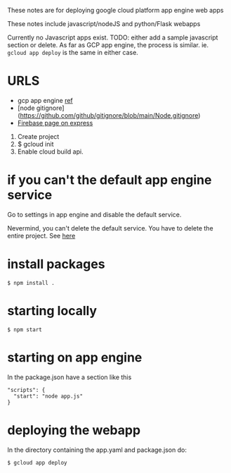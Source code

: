 
These notes are for deploying google cloud platform app engine web apps

These notes include javascript/nodeJS and python/Flask webapps

Currently no Javascript apps exist.  TODO: either add a sample javascript section or delete.
As far as GCP app engine, the process is similar.  ie. `gcloud app deploy` is the same in either case.


# URLS

* gcp app engine [ref](https://cloud.google.com/appengine/docs/standard/nodejs/building-app/creating-project)
* [node gitignore] (https://github.com/github/gitignore/blob/main/Node.gitignore)
* [Firebase page on express](https://firebase.google.com/docs/hosting/frameworks/express)

1. Create project
2. $ gcloud init
2. Enable cloud build api.

# if you can't the default app engine service

Go to settings in app engine and disable the default service.

Nevermind, you can't delete the default service.  You have to delete the entire project.
See [here](https://stackoverflow.com/a/49388143/1008596)

# install packages

```
$ npm install .
```

# starting locally

```
$ npm start
```

# starting on app engine

In the package.json have a section like this

```
"scripts": {
  "start": "node app.js"
}
```

# deploying the webapp

In the directory containing the app.yaml and package.json do:

```
$ gcloud app deploy
```